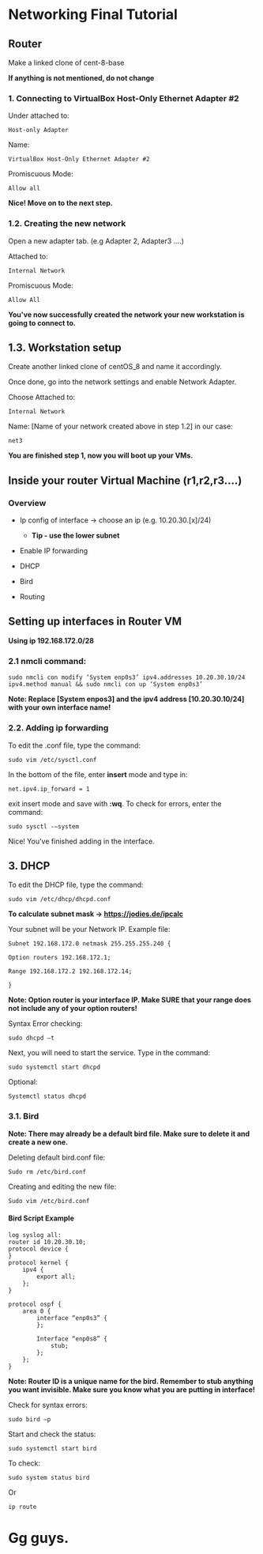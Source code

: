 
# Networking Final Tutorial

## Router

Make a linked clone of cent-8-base 

**If anything is not mentioned, do not change**

### **1.** Connecting to VirtualBox Host-Only Ethernet Adapter #2
Under attached to: 
```
Host-only Adapter 
```

Name:
```
VirtualBox Host-Only Ethernet Adapter #2
```

Promiscuous Mode: 
```
Allow all
```

**Nice! Move on to the next step.**

### **1.2.** Creating the new network 

Open a new adapter tab. (e.g Adapter 2, Adapter3 ....)

Attached to:
```
Internal Network
```

Promiscuous Mode:
```
Allow All
```

**You've now successfully created the network your new workstation is going to connect to.**


## **1.3.** Workstation setup
Create another linked clone of centOS_8 and name it accordingly.

Once done, go into the network settings and enable Network Adapter.

Choose Attached to:
```
Internal Network
```
Name: [Name of your network created above in step 1.2] in our case:
```
net3
```

**You are finished step 1, now you will boot up your VMs.**

## Inside your router Virtual Machine (r1,r2,r3....)

### Overview
 - Ip config of interface -> choose an ip (e.g. 10.20.30.[x]/24) 

    - **Tip - use the lower subnet**

- Enable IP forwarding 

- DHCP 

- Bird

- Routing 

## Setting up interfaces in Router VM
**Using ip 192.168.172.0/28** 

### **2.1** nmcli command:
```
sudo nmcli con modify ‘System enp0s3’ ipv4.addresses 10.20.30.10/24 ipv4.method manual && sudo nmcli con up ‘System enp0s3’ 
```
**Note: Replace [System enpos3] and the ipv4 address [10.20.30.10/24] with your own interface name!**

### **2.2.** Adding ip forwarding 
To edit the .conf file, type the command:
```
sudo vim /etc/sysctl.conf 
```
In the bottom of the file, enter **insert** mode and type in:
```
net.ipv4.ip_forward = 1 
```
exit insert mode and save with **:wq**. To check for errors, enter the command:
```
sudo sysctl -–system  
```

Nice! You've finished adding in the interface.

## **3.** DHCP 
To edit the DHCP file, type the command:
```
sudo vim /etc/dhcp/dhcpd.conf 
```

**To calculate subnet mask -> https://jodies.de/ipcalc**

Your subnet will be your Network IP. Example file:
```
Subnet 192.168.172.0 netmask 255.255.255.240 { 

Option routers 192.168.172.1; 

Range 192.168.172.2 192.168.172.14; 

} 
```
**Note: Option router is your interface IP. Make SURE that your range does not include any of your option routers!**

Syntax Error checking: 
```
sudo dhcpd –t  
```
Next, you will need to start the service. Type in the command:
```
sudo systemctl start dhcpd 
```
Optional:
```
Systemctl status dhcpd 
```

### 3.1. Bird 

**Note: There may already be a default bird file. Make sure to delete it and create a new one.**

Deleting default bird.conf file:
```
Sudo rm /etc/bird.conf 
```
Creating and editing the new file:
```
Sudo vim /etc/bird.conf 
```

#### Bird Script Example
```
log syslog all: 
router id 10.20.30.10; 
protocol device { 
} 
protocol kernel { 
    ipv4 { 
        export all; 
    }; 
} 

protocol ospf { 
    area 0 { 
        interface “enp0s3” { 
        }; 

        Interface “enp0s8” { 
            stub; 
        };	 
    }; 
} 
```
**Note: Router ID is a unique name for the bird. Remember to stub anything you want invisible. Make sure you know what you are putting in interface!**
 

Check for syntax errors: 
```
sudo bird –p 
```

Start and check the status:
```
sudo systemctl start bird 
```
To check:
```
sudo system status bird 
```
Or
```
ip route 
```

# Gg guys.